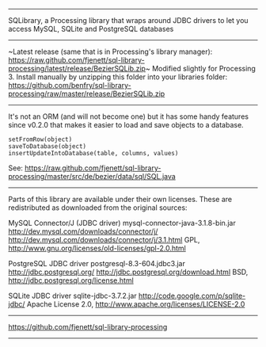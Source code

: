 --------------------------------------------------------------------------------

SQLibrary, a Processing library that wraps around JDBC drivers to let
you access MySQL, SQLite and PostgreSQL databases
    
--------------------------------------------------------------------------------

~Latest release (same that is in Processing's library manager):
https://raw.github.com/fjenett/sql-library-processing/latest/release/BezierSQLib.zip~
Modified slightly for Processing 3. Install manually by unzipping this folder into your libraries folder:
https://github.com/benfry/sql-library-processing/raw/master/release/BezierSQLib.zip

--------------------------------------------------------------------------------

It's not an ORM (and will not become one) but it has some handy features
since v0.2.0 that makes it easier to load and save objects to a database.

    setFromRow(object)
    saveToDatabase(object)
    insertUpdateIntoDatabase(table, columns, values)

See:
https://raw.github.com/fjenett/sql-library-processing/master/src/de/bezier/data/sql/SQL.java

--------------------------------------------------------------------------------

Parts of this library are available under their own licenses. These are
redistributed as downloaded from the original sources:

MySQL Connector/J (JDBC driver)
mysql-connector-java-3.1.8-bin.jar
http://dev.mysql.com/downloads/connector/j/
http://dev.mysql.com/downloads/connector/j/3.1.html
GPL, http://www.gnu.org/licenses/old-licenses/gpl-2.0.html

PostgreSQL JDBC driver
postgresql-8.3-604.jdbc3.jar
http://jdbc.postgresql.org/
http://jdbc.postgresql.org/download.html
BSD, http://jdbc.postgresql.org/license.html

SQLite JDBC driver
sqlite-jdbc-3.7.2.jar
http://code.google.com/p/sqlite-jdbc/
Apache License 2.0, http://www.apache.org/licenses/LICENSE-2.0
    
--------------------------------------------------------------------------------

https://github.com/fjenett/sql-library-processing

--------------------------------------------------------------------------------